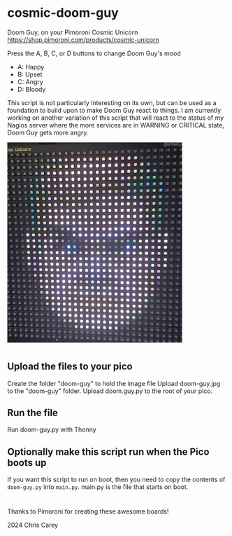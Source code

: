 # cosmic-doom-guy

Doom Guy, on your Pimoroni Cosmic Unicorn
https://shop.pimoroni.com/products/cosmic-unicorn

Press the A, B, C, or D buttons to change Doom Guy's mood
- A: Happy
- B: Upset
- C: Angry
- D: Bloody

This script is not particularly interesting on its own, but can be used as a foundation to build upon to make Doom Guy react to things. I am currently working on another variation of this script that will react to the status of my Nagios server where the more services are in WARNING or CRITICAL state, Doom Guy gets more angry.

![Doom Guy Image](doom-guy-photo-400.jpg "Doom Guy")

#

## Upload the files to your pico

Create the folder "doom-guy" to hold the image file
Upload doom-guy.jpg to the "doom-guy" folder.
Upload doom.guy.py to the root of your pico.

## Run the file

Run doom-guy.py with Thonny

## Optionally make this script run when the Pico boots up

If you want this script to run on boot, then you need to copy the contents of `doom-guy.py` into `main.py`. main.py is the file that starts on boot.

#

Thanks to Pimoroni for creating these awesome boards!

2024 Chris Carey